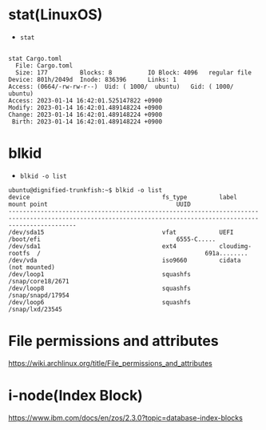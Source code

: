 # stat(LinuxOS)

- ```stat```
```

stat Cargo.toml 
  File: Cargo.toml
  Size: 177       	Blocks: 8          IO Block: 4096   regular file
Device: 801h/2049d	Inode: 836396      Links: 1
Access: (0664/-rw-rw-r--)  Uid: ( 1000/  ubuntu)   Gid: ( 1000/  ubuntu)
Access: 2023-01-14 16:42:01.525147822 +0900
Modify: 2023-01-14 16:42:01.489148224 +0900
Change: 2023-01-14 16:42:01.489148224 +0900
 Birth: 2023-01-14 16:42:01.489148224 +0900
```

# blkid

- ```blkid -o list```

```
ubuntu@dignified-trunkfish:~$ blkid -o list
device                                     fs_type         label            mount point                                    UUID
---------------------------------------------------------------------------------------------------------------------------------------------------------------
/dev/sda15                                 vfat            UEFI             /boot/efi                                      6555-C.....
/dev/sda1                                  ext4            cloudimg-rootfs  /                                              691a........
/dev/vda                                   iso9660         cidata           (not mounted)                                  
/dev/loop1                                 squashfs                         /snap/core18/2671                              
/dev/loop8                                 squashfs                         /snap/snapd/17954                              
/dev/loop6                                 squashfs                         /snap/lxd/23545 
```

# File permissions and attributes

https://wiki.archlinux.org/title/File_permissions_and_attributes


# i-node(Index Block)

https://www.ibm.com/docs/en/zos/2.3.0?topic=database-index-blocks
